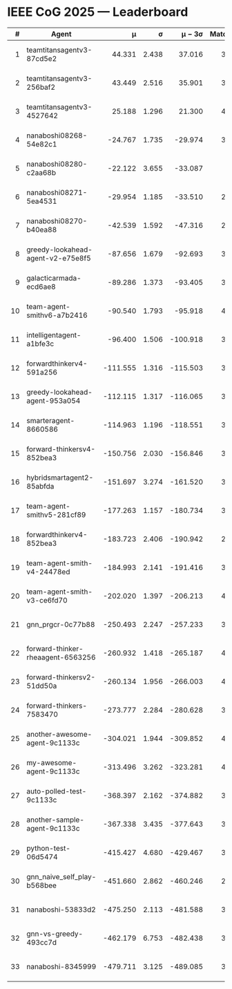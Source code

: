 # IEEE CoG 2025 — Leaderboard

| # | Agent | μ | σ | μ − 3σ | Matches | Updated |
|---:|---|---:|---:|---:|---:|---|
| 1 | teamtitansagentv3-87cd5e2 | 44.331 | 2.438 | 37.016 | 3760 | 2025-08-28 05:36 |
| 2 | teamtitansagentv3-256baf2 | 43.449 | 2.516 | 35.901 | 3974 | 2025-08-28 05:36 |
| 3 | teamtitansagentv3-4527642 | 25.188 | 1.296 | 21.300 | 4034 | 2025-08-28 05:36 |
| 4 | nanaboshi08268-54e82c1 | -24.767 | 1.735 | -29.974 | 3718 | 2025-08-28 05:36 |
| 5 | nanaboshi08280-c2aa68b | -22.122 | 3.655 | -33.087 | 440 | 2025-08-28 05:36 |
| 6 | nanaboshi08271-5ea4531 | -29.954 | 1.185 | -33.510 | 2220 | 2025-08-28 05:36 |
| 7 | nanaboshi08270-b40ea88 | -42.539 | 1.592 | -47.316 | 2678 | 2025-08-28 05:36 |
| 8 | greedy-lookahead-agent-v2-e75e8f5 | -87.656 | 1.679 | -92.693 | 3054 | 2025-08-28 05:36 |
| 9 | galacticarmada-ecd6ae8 | -89.286 | 1.373 | -93.405 | 3460 | 2025-08-28 05:36 |
| 10 | team-agent-smithv6-a7b2416 | -90.540 | 1.793 | -95.918 | 4020 | 2025-08-28 05:36 |
| 11 | intelligentagent-a1bfe3c | -96.400 | 1.506 | -100.918 | 3693 | 2025-08-28 05:36 |
| 12 | forwardthinkerv4-591a256 | -111.555 | 1.316 | -115.503 | 3222 | 2025-08-28 05:36 |
| 13 | greedy-lookahead-agent-953a054 | -112.115 | 1.317 | -116.065 | 3654 | 2025-08-28 05:36 |
| 14 | smarteragent-8660586 | -114.963 | 1.196 | -118.551 | 3228 | 2025-08-28 05:36 |
| 15 | forward-thinkersv4-852bea3 | -150.756 | 2.030 | -156.846 | 3175 | 2025-08-28 05:36 |
| 16 | hybridsmartagent2-85abfda | -151.697 | 3.274 | -161.520 | 3169 | 2025-08-28 05:36 |
| 17 | team-agent-smithv5-281cf89 | -177.263 | 1.157 | -180.734 | 3980 | 2025-08-28 05:36 |
| 18 | forwardthinkerv4-852bea3 | -183.723 | 2.406 | -190.942 | 2869 | 2025-08-28 05:36 |
| 19 | team-agent-smith-v4-24478ed | -184.993 | 2.141 | -191.416 | 3734 | 2025-08-28 05:36 |
| 20 | team-agent-smith-v3-ce6fd70 | -202.020 | 1.397 | -206.213 | 4014 | 2025-08-28 05:36 |
| 21 | gnn_prgcr-0c77b88 | -250.493 | 2.247 | -257.233 | 3260 | 2025-08-28 05:36 |
| 22 | forward-thinker-rheaagent-6563256 | -260.932 | 1.418 | -265.187 | 4242 | 2025-08-28 05:36 |
| 23 | forward-thinkersv2-51dd50a | -260.134 | 1.956 | -266.003 | 4242 | 2025-08-28 05:36 |
| 24 | forward-thinkers-7583470 | -273.777 | 2.284 | -280.628 | 3880 | 2025-08-28 05:36 |
| 25 | another-awesome-agent-9c1133c | -304.021 | 1.944 | -309.852 | 4380 | 2025-08-28 05:36 |
| 26 | my-awesome-agent-9c1133c | -313.496 | 3.262 | -323.281 | 4600 | 2025-08-28 05:36 |
| 27 | auto-polled-test-9c1133c | -368.397 | 2.162 | -374.882 | 3460 | 2025-08-28 05:36 |
| 28 | another-sample-agent-9c1133c | -367.338 | 3.435 | -377.643 | 3920 | 2025-08-28 05:36 |
| 29 | python-test-06d5474 | -415.427 | 4.680 | -429.467 | 3330 | 2025-08-28 05:36 |
| 30 | gnn_naive_self_play-b568bee | -451.660 | 2.862 | -460.246 | 2780 | 2025-08-28 05:36 |
| 31 | nanaboshi-53833d2 | -475.250 | 2.113 | -481.588 | 3320 | 2025-08-28 05:36 |
| 32 | gnn-vs-greedy-493cc7d | -462.179 | 6.753 | -482.438 | 3680 | 2025-08-28 05:36 |
| 33 | nanaboshi-8345999 | -479.711 | 3.125 | -489.085 | 3470 | 2025-08-28 05:36 |
